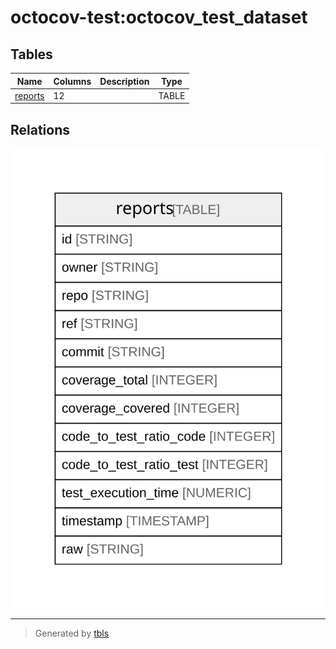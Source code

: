 # octocov-test:octocov_test_dataset

## Tables

| Name | Columns | Description | Type |
| ---- | ------- | ------- | ---- |
| [reports](reports.md) | 12 |  | TABLE |

## Relations

![er](schema.svg)

---

> Generated by [tbls](https://github.com/k1LoW/tbls)
